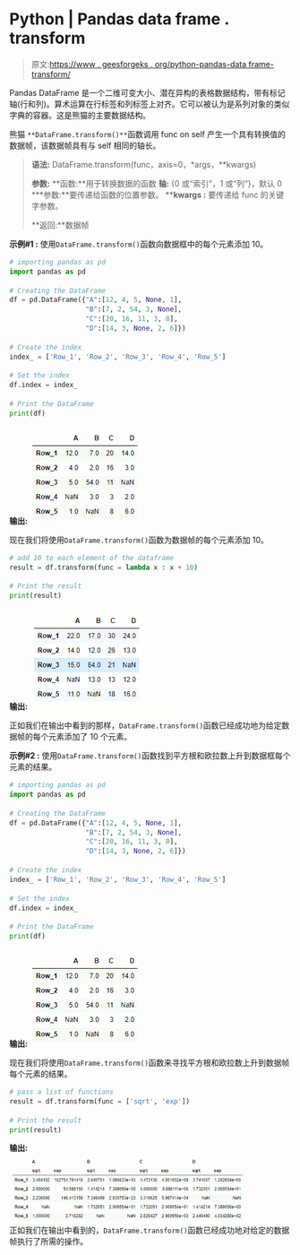 # Python | Pandas data frame . transform

> 原文:[https://www . geesforgeks . org/python-pandas-data frame-transform/](https://www.geeksforgeeks.org/python-pandas-dataframe-transform/)

Pandas DataFrame 是一个二维可变大小、潜在异构的表格数据结构，带有标记轴(行和列)。算术运算在行标签和列标签上对齐。它可以被认为是系列对象的类似字典的容器。这是熊猫的主要数据结构。

熊猫 `**DataFrame.transform()**`函数调用 func on self 产生一个具有转换值的数据帧，该数据帧具有与 self 相同的轴长。

> **语法:** DataFrame.transform(func，axis=0，*args，**kwargs)
> 
> **参数:**
> **函数:**用于转换数据的函数
> **轴:** {0 或“索引”，1 或“列”}，默认 0
> ***参数:**要传递给函数的位置参数。
> ****kwargs :** 要传递给 func 的关键字参数。
> 
> **返回:**数据帧

**示例#1 :** 使用`DataFrame.transform()`函数向数据框中的每个元素添加 10。

```py
# importing pandas as pd
import pandas as pd

# Creating the DataFrame
df = pd.DataFrame({"A":[12, 4, 5, None, 1], 
                   "B":[7, 2, 54, 3, None], 
                   "C":[20, 16, 11, 3, 8], 
                   "D":[14, 3, None, 2, 6]}) 

# Create the index
index_ = ['Row_1', 'Row_2', 'Row_3', 'Row_4', 'Row_5']

# Set the index
df.index = index_

# Print the DataFrame
print(df)
```

**输出:**
![](img/0b8a01d9a4a8d2a41f2d5f3dbdf72d6b.png)

现在我们将使用`DataFrame.transform()`函数为数据帧的每个元素添加 10。

```py
# add 10 to each element of the dataframe
result = df.transform(func = lambda x : x + 10)

# Print the result
print(result)
```

**输出:**
![](img/aa029a4ec8724f98f3bccf76487b475b.png)

正如我们在输出中看到的那样，`DataFrame.transform()`函数已经成功地为给定数据帧的每个元素添加了 10 个元素。

**示例#2 :** 使用`DataFrame.transform()`函数找到平方根和欧拉数上升到数据框每个元素的结果。

```py
# importing pandas as pd
import pandas as pd

# Creating the DataFrame
df = pd.DataFrame({"A":[12, 4, 5, None, 1], 
                   "B":[7, 2, 54, 3, None], 
                   "C":[20, 16, 11, 3, 8], 
                   "D":[14, 3, None, 2, 6]}) 

# Create the index
index_ = ['Row_1', 'Row_2', 'Row_3', 'Row_4', 'Row_5']

# Set the index
df.index = index_

# Print the DataFrame
print(df)
```

**输出:**
![](img/0b8a01d9a4a8d2a41f2d5f3dbdf72d6b.png)

现在我们将使用`DataFrame.transform()`函数来寻找平方根和欧拉数上升到数据帧每个元素的结果。

```py
# pass a list of functions
result = df.transform(func = ['sqrt', 'exp'])

# Print the result
print(result)
```

**输出:**
![](img/3efe11933de67e1d3d7b892b69abeacf.png)
正如我们在输出中看到的，`DataFrame.transform()`函数已经成功地对给定的数据帧执行了所需的操作。